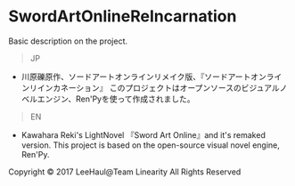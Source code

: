 # SwordArtOnlineReIncarnation

Basic description on the project.

> JP
* 川原礫原作、ソードアートオンラインリメイク版、『ソードアートオンラインリインカネーション』
このプロジェクトはオープンソースのビジュアルノベルエンジン、Ren'Pyを使って作成されました。

> EN
* Kawahara Reki's LightNovel 『Sword Art Online』and it's remaked version. This project is based on the open-source visual novel engine, Ren'Py.

Copyright © 2017 LeeHaul@Team Linearity All Rights Reserved
